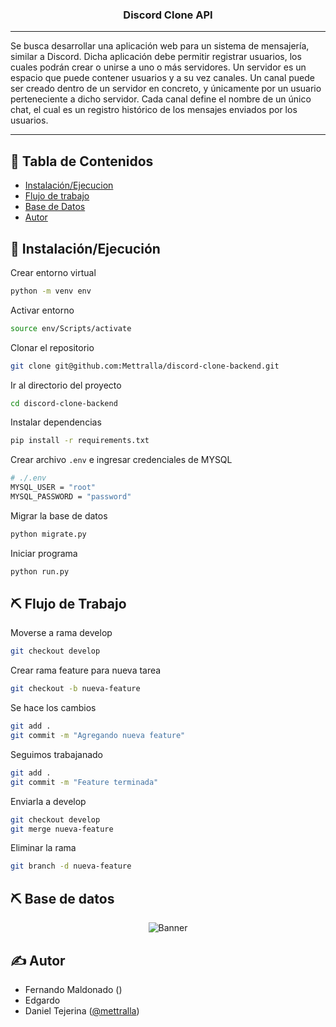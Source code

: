<h3 align="center">Discord Clone API</h3>

---

Se busca desarrollar una aplicación web para un sistema de mensajería, similar a Discord.
Dicha aplicación debe permitir registrar usuarios, los cuales podrán crear o unirse a uno o más servidores.
Un servidor es un espacio que puede contener usuarios y a su vez canales. Un canal puede ser creado dentro de un servidor en concreto, y únicamente por un usuario perteneciente a dicho servidor. Cada canal define el nombre de un único chat, el cual es un registro histórico de los mensajes enviados por los usuarios.

---

## 📝 Tabla de Contenidos
- [Instalación/Ejecucion](#getting_started)
- [Flujo de trabajo](#workflow)
- [Base de Datos](#der)
- [Autor](#authors)

## 🏁 Instalación/Ejecución <a name = "getting_started"></a>

Crear entorno virtual

```bash
python -m venv env
```

Activar entorno

```bash
source env/Scripts/activate
```

Clonar el repositorio

```bash
git clone git@github.com:Mettralla/discord-clone-backend.git
```

Ir al directorio del proyecto

```bash
cd discord-clone-backend
```

Instalar dependencias

```bash
pip install -r requirements.txt
```

Crear archivo `.env` e ingresar credenciales de MYSQL

```bash
# ./.env
MYSQL_USER = "root"
MYSQL_PASSWORD = "password"
```

Migrar la base de datos
```bash
python migrate.py
```

Iniciar programa

```bash
python run.py
```

## ⛏️ Flujo de Trabajo <a name = "workflow"></a>

Moverse a rama develop

```bash
git checkout develop
```

Crear rama feature para nueva tarea

```bash
git checkout -b nueva-feature
```

Se hace los cambios

```bash
git add .
git commit -m "Agregando nueva feature"
```

Seguimos trabajanado

```bash
git add .
git commit -m "Feature terminada"
```

Enviarla a develop

```bash
git checkout develop
git merge nueva-feature
```

Eliminar la rama
```bash
git branch -d nueva-feature
```

## ⛏️ Base de datos <a name = "der"></a>

<p align="center">
 <img src=https://drive.google.com/uc?export=view&id=1jsPq7SZ-81qWtVzpnBVNL5HvJHHvHyek alt="Banner"></a>
</p>

## ✍️ Autor <a name = "authors"></a>
- Fernando Maldonado ()
- Edgardo
- Daniel Tejerina ([@mettralla](https://github.com/mettralla)) 
